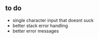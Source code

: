 ## to do

- single character input that doesnt suck
- better stack error handling
- better error messages
